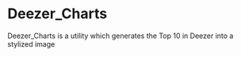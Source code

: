 # Deezer_Charts
Deezer_Charts is a utility which generates the Top 10 in Deezer into a stylized image
